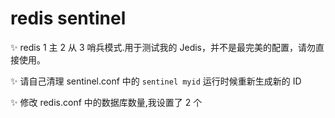 # redis sentinel

✨ redis 1 主 2 从 3 哨兵模式.用于测试我的 Jedis，并不是最完美的配置，请勿直接使用。

✨ 请自己清理 sentinel.conf 中的 `sentinel myid` 运行时候重新生成新的 ID

✨ 修改 redis.conf 中的数据库数量,我设置了 2 个